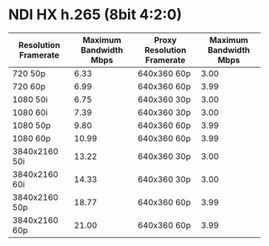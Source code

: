 # NDI HX h.265 (8bit 4:2:0)

<table data-full-width="true"><thead><tr><th>Resolution Framerate</th><th>Maximum Bandwidth Mbps</th><th>Proxy Resolution Framerate</th><th>Maximum Bandwidth Mbps</th></tr></thead><tbody><tr><td>720 50p</td><td>6.33</td><td>640x360 60p</td><td>3.00</td></tr><tr><td>720 60p</td><td>6.99</td><td>640x360 60p</td><td>3.99</td></tr><tr><td>1080 50i</td><td>6.75</td><td>640x360 30p</td><td>3.00</td></tr><tr><td>1080 60i</td><td>7.39</td><td>640x360 30p</td><td>3.00</td></tr><tr><td>1080 50p</td><td>9.80</td><td>640x360 60p</td><td>3.99</td></tr><tr><td>1080 60p</td><td>10.99</td><td>640x360 60p</td><td>3.99</td></tr><tr><td>3840x2160 50i</td><td>13.22</td><td>640x360 30p</td><td>3.00</td></tr><tr><td>3840x2160 60i</td><td>14.33</td><td>640x360 30p</td><td>3.00</td></tr><tr><td>3840x2160 50p</td><td>18.77</td><td>640x360 60p</td><td>3.99</td></tr><tr><td>3840x2160 60p</td><td>21.00</td><td>640x360 60p</td><td>3.99</td></tr></tbody></table>

